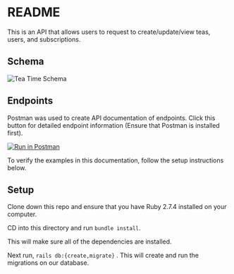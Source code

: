 # README

This is an API that allows users to request to create/update/view teas, users, and subscriptions. 

## Schema

![Tea Time Schema](https://user-images.githubusercontent.com/91398645/172953899-c8dd98e0-1729-4d99-aa31-7e9784f8df41.png)

## Endpoints 

Postman was used to create API documentation of endpoints. Click this button for detailed endpoint information (Ensure that Postman is installed first). 

[![Run in Postman](https://run.pstmn.io/button.svg)](https://app.getpostman.com/run-collection/41440e22a9befbff4aa8?action=collection%2Fimport)

To verify the examples in this documentation, follow the setup instructions below. 

## Setup

Clone down this repo and ensure that you have Ruby 2.7.4 installed on your computer. 

CD into this directory and run `bundle install`. 

This will make sure all of the dependencies are installed. 


Next run, `rails db:{create,migrate}` . This will create and run the migrations on our database. 
